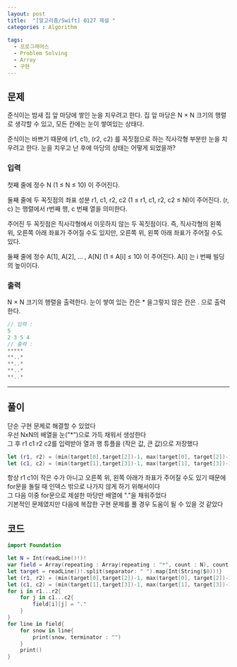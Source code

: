 ```yaml
---
layout: post
title:  "[알고리즘/Swift] 0127 제설 "
categories : Algorithm
  
tags:
  - 프로그래머스
  - Problem Solving
  - Array
  - 구현
---
```


## 문제
준식이는 밤새 집 앞 마당에 쌓인 눈을 치우려고 한다. 집 앞 마당은 N × N 크기의 행렬로 생각할 수 있고, 모든 칸에는 눈이 쌓여있는 상태다.

준식이는 바쁘기 때문에 (r1, c1), (r2, c2) 를 꼭짓점으로 하는 직사각형 부분만 눈을 치우려고 한다. 눈을 치우고 난 후에 마당의 상태는 어떻게 되었을까?
  

### 입력   
첫째 줄에 정수 N (1 ≤ N ≤ 10) 이 주어진다.

둘째 줄에 두 꼭짓점의 좌표 성분 r1, c1, r2, c2 (1 ≤ r1, c1, r2, c2 ≤ N)이 주어진다. (r, c) 는 행렬에서 r번째 행, c 번째 열을 의미한다.

주어진 두 꼭짓점은 직사각형에서 이웃하지 않는 두 꼭짓점이다. 즉, 직사각형의 왼쪽 위, 오른쪽 아래 좌표가 주어질 수도 있지만, 오른쪽 위, 왼쪽 아래 좌표가 주어질 수도 있다.


둘째 줄에 정수 A[1], A[2], ... , A[N] (1 ≤ A[i] ≤ 10) 이 주어진다. A[i] 는 i 번째 빌딩의 높이이다.

### 출력 
N × N 크기의 행렬을 출력한다. 눈이 쌓여 있는 칸은 * 을그렇지 않은 칸은 . 으로 출력한다.


```swift
// 입력 : 
5
2 3 5 4
// 출력 : 
*****
**..*
**..*
**..*
**..*
```
* * *
## 풀이
단순 구현 문제로 해결할 수 있었다   
우선 NxN의 배열을 눈("\*")으로 가득 채워서 생성한다   
그 후 r1 c1 r2 c2를 입력받아 열과 행 튜플을 (작은 값, 큰 값)으로 저장했다    
```swift
let (r1, r2) = (min(target[0],target[2])-1, max(target[0], target[2])-1)
let (c1, c2) = (min(target[1],target[3])-1, max(target[1], target[3])-1)
```
항상 r1 c1이 작은 수가 아니고 오른쪽 위, 왼쪽 아래가 좌표가 주어질 수도 있기 때문에   
for문을 돌릴 때 인덱스 밖으로 나가지 않게 하기 위해서이다      
그 다음 이중 for문으로 제설한 마당만 배열에 "."을 채워주었다     
기본적인 문제였지만 다음에 복잡한 구현 문제를 풀 경우 도움이 될 수 있을 것 같았다   

## 코드
  
```swift
import Foundation

let N = Int(readLine()!)!
var field = Array(repeating : Array(repeating : "*", count : N), count : N)
let target = readLine()!.split(separator: " ").map{Int(String($0))!}
let (r1, r2) = (min(target[0],target[2])-1, max(target[0], target[2])-1)
let (c1, c2) = (min(target[1],target[3])-1, max(target[1], target[3])-1)
for i in r1...r2{
    for j in c1...c2{
        field[i][j] = "."
    }
}
for line in field{
    for snow in line{
        print(snow, terminator : "")
    }
    print()
}

```
